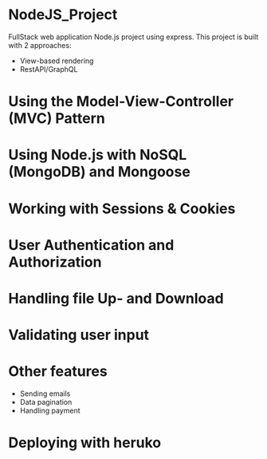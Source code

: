 # NodeJS_Project
FullStack web application Node.js project using express. This project is built with 2 approaches:
  - View-based rendering
  - RestAPI/GraphQL


# Using the Model-View-Controller (MVC) Pattern
# Using Node.js with NoSQL (MongoDB) and Mongoose
# Working with Sessions & Cookies
# User Authentication and Authorization
# Handling file Up- and Download
# Validating user input
# Other features
  - Sending emails
  - Data pagination
  - Handling payment 
# Deploying with heruko



